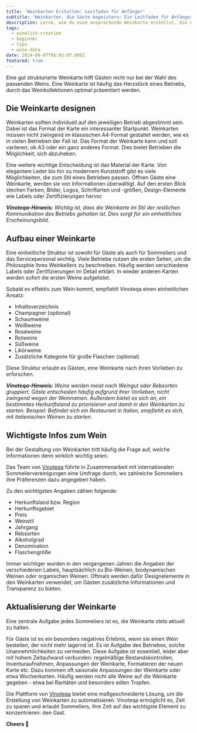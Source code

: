 ```yaml
---
title: 'Weinkarten Erstellen: Leitfaden für Anfänger'
subtitle: 'Weinkarten, die Gäste begeistern: Ein Leitfaden für Anfänger'
description: Lerne, wie du eine ansprechende Weinkarte erstellst, die Gäste begeistert. Tipps zu Design, Struktur und wichtigen Weininfos für Restaurants und Sommeliers.
tags:
  - winelist-creation
  - beginner
  - tips
  - wine-data
date: 2024-08-07T06:03:07.000Z
featured: true
---
```


Eine gut strukturierte Weinkarte hilft Gästen nicht nur bei der Wahl des passenden Weins. Eine Weinkarte ist häufig das Herzstück eines Betriebs, durch das Weinkollektionen optimal präsentiert werden.

## Die Weinkarte designen

Weinkarten sollten individuell auf den jeweiligen Betrieb abgestimmt sein. Dabei ist das Format der Karte ein interessanter Startpunkt. Weinkarten müssen nicht zwingend im klassischen A4-Format gestaltet werden, wie es in vielen Betrieben der Fall ist. Das Format der Weinkarte kann und soll variieren; ob A3 oder ein ganz anderes Format. Dies bietet Betrieben die Möglichkeit, sich abzuheben.

Eine weitere wichtige Entscheidung ist das Material der Karte. Von elegantem Leder bis hin zu modernem Kunststoff gibt es viele Möglichkeiten, die zum Stil eines Betriebes passen. Öffnen Gäste eine Weinkarte, werden sie von Informationen überwältigt. Auf den ersten Blick stechen Farben, Bilder, Logos, Schriftarten und -größen, Design-Elemente wie Labels oder Zertifizierungen hervor.

_**Vinoteqa-Hinweis:**_ _Wichtig ist, dass die Weinkarte im Stil der restlichen Kommunikation des Betriebs gehalten ist. Dies sorgt für ein einheitliches Erscheinungsbild._

## Aufbau einer Weinkarte

Eine einheitliche Struktur ist sowohl für Gäste als auch für Sommeliers und das Servicepersonal wichtig. Viele Betriebe nutzen die ersten Seiten, um die Philosophie ihres Weinkellers zu beschreiben. Häufig werden verschiedene Labels oder Zertifizierungen im Detail erklärt. In wieder anderen Karten werden sofort die ersten Weine aufgelistet.

Sobald es effektiv zum Wein kommt, empfiehlt Vinoteqa einen einheitlichen Ansatz:

- Inhaltsverzeichnis
- Champagner (optional)
- Schaumweine
- Weißweine
- Roséweine
- Rotweine
- Süßweine
- Likörweine
- Zusätzliche Kategorie für große Flaschen (optional)

Diese Struktur erlaubt es Gästen, eine Weinkarte nach ihren Vorlieben zu erforschen.

_**Vinoteqa-Hinweis:**_ _Weine werden meist nach Weingut oder Rebsorten gruppiert. Gäste entscheiden häufig aufgrund ihrer Vorlieben, nicht zwingend wegen der Weinnamen. Außerdem bietet es sich an, ein bestimmtes Herkunftsland zu priorisieren und damit in den Weinkarten zu starten. Beispiel: Befindet sich ein Restaurant in Italien, empfiehlt es sich, mit italienischen Weinen zu starten._

## Wichtigste Infos zum Wein

Bei der Gestaltung von Weinkarten tritt häufig die Frage auf, welche Informationen denn wirklich wichtig seien.

Das Team von [Vinoteqa](/de) führte in Zusammenarbeit mit internationalen Sommeliervereinigungen eine Umfrage durch, wo zahlreiche Sommeliers ihre Präferenzen dazu angegeben haben.

Zu den wichtigsten Angaben zählen folgende:

- Herkunftsland bzw. Region
- Herkunftsgebiet
- Preis
- Weinstil
- Jahrgang
- Rebsorten
- Alkoholgrad
- Denomination
- Flaschengröße

Immer wichtiger wurden in den vergangenen Jahren die Angaben der verschiedenen Labels, hauptsächlich zu Bio-Weinen, biodynamischen Weinen oder organischen Weinen. Oftmals werden dafür Designelemente in den Weinkarten verwendet, um Gästen zusätzliche Informationen und Transparenz zu bieten.

## Aktualisierung der Weinkarte

Eine zentrale Aufgabe jedes Sommeliers ist es, die Weinkarte stets aktuell zu halten.

Für Gäste ist es ein besonders negatives Erlebnis, wenn sie einen Wein bestellen, der nicht mehr lagernd ist. Es ist Aufgabe des Betriebes, solche Unannehmlichkeiten zu vermeiden. Diese Aufgabe ist essentiell, leider aber mit hohem Zeitaufwand verbunden: regelmäßige Bestandskontrollen, Inventuraufnahmen, Anpassungen der Weinkarte, Formatieren der neuen Karte etc. Dazu kommen oft saisonale Anpassungen der Weinkarte oder etwa Wochenkarten. Häufig werden nicht alle Weine auf die Weinkarte gegeben - etwa bei Raritäten und besonders edlen Tropfen.

Die Plattform von [Vinoteqa](/de) bietet eine maßgeschneiderte Lösung, um die Erstellung von Weinkarten zu automatisieren. Vinoteqa ermöglicht es, Zeit zu sparen und erlaubt Sommeliers, ihre Zeit auf das wichtigste Element zu konzentrieren: den Gast.

**Cheers 🍷**
